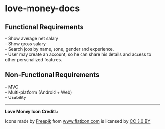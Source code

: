 # love-money-docs

<h2>Functional Requirements</h2>
- Show average net salary <br>
- Show gross salary <br>
- Search jobs by name, zone, gender and experience. <br>
- User may create an account, so he can share his details and access to other personalized features.<br>

<h2>Non-Functional Requirements</h2>
- MVC<br>
- Multi-platform (Android + Web)<br>
- Usability<br>

<hr>

<p><b>Love Money Icon Credits:</b> <div>Icons made by <a href="http://www.freepik.com" title="Freepik">Freepik</a> from <a href="https://www.flaticon.com/" title="Flaticon">www.flaticon.com</a> is licensed by <a href="http://creativecommons.org/licenses/by/3.0/" title="Creative Commons BY 3.0" target="_blank">CC 3.0 BY</a></div> </p>
